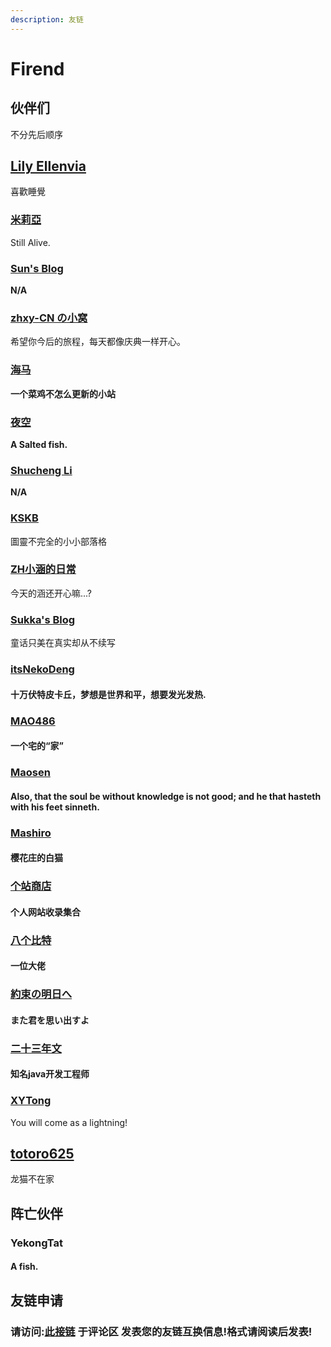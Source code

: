 ```yaml
---
description: 友链
---
```


# Firend

## 伙伴们

不分先后顺序



## [Lily Ellenvia](https://blog.lilynet.work/)

喜歡睡覺

### [米莉亞](https://mireya.moe/)

Still Alive.

### [Sun's Blog](https://www.6700.cc)

**N/A**

### [zhxy-CN の小窝](https://owo.cab)

希望你今后的旅程，每天都像庆典一样开心。

### [海马](https://peers.cloud/)

**一个菜鸡不怎么更新的小站**

### [**夜空**](https://blog.moeqing.com)

**A Salted fish.**

### [Shucheng Li](https://snli.org/)

**N/A**

### [**KSKB**](https://blog.kskb.eu.org)

圖靈不完全的小小部落格

### [**ZH小涵的日常**](https://blog.eden-official.co.uk)

今天的涵还开心嘛...?

### [Sukka's Blog](https://skk.moe)

童话只美在真实却从不续写

### [itsNekoDeng](https://nekodeng.gitee.io/)  &#x20;

#### 十万伏特皮卡丘，梦想是世界和平，想要发光发热.

### [MAO486](https://blog.xn--5ivs9a.work/)  &#x20;

#### 一个宅的“家”

### [Maosen ](https://www.yemaosen.com/)   &#x20;

#### Also, that the soul be without knowledge is not good; and he that hasteth with his feet sinneth.

### [Mashiro](https://2heng.xin)

#### 樱花庄的白猫

### [个站商店](https://storeweb.cn/site/browse)

#### 个人网站收录集合

### [八个比特](https://gazyip.cn/)

#### 一位大佬

### [約束の明日へ](https://asuhe.jp/)

#### また君を思い出すよ

### [二十三年文](https://592djy.com/)

#### 知名java开发工程师

### [XYTong](https://xiangyutong.eu/)

You will come as a lightning!

## [totoro625](https://www.totoro.pub)

龙猫不在家

## 阵亡伙伴

### YekongTat

#### A fish.

## 友链申请

### 请访问:[此接链](https://www.jioushan.top/friend/) 于评论区 发表您的友链互换信息!格式请阅读后发表!

###
